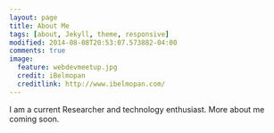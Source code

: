 ```yaml
---
layout: page
title: About Me
tags: [about, Jekyll, theme, responsive]
modified: 2014-08-08T20:53:07.573882-04:00
comments: true
image:
  feature: webdevmeetup.jpg
  credit: iBelmopan
  creditlink: http://www.ibelmopan.com/
---
```


I am a current Researcher and technology enthusiast. More about me coming soon.
